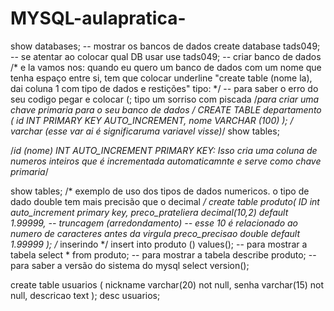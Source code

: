 # MYSQL-aulapratica-

show databases; 
-- mostrar os bancos de dados 
create database tads049; 
-- se atentar ao colocar qual DB usar 
use tads049;
-- criar banco de dados 
/* e la vamos nos: quando eu quero um banco de dados com um nome que tenha espaço entre si, tem que colocar underline
"create table (nome la), dai coluna 1 com tipo de dados e restições" tipo:
*/ 
-- para saber o erro do seu codigo pegar e colocar (; tipo um sorriso com piscada
/*para criar uma chave primaria para o seu banco de dados */
CREATE TABLE departamento (
id INT PRIMARY KEY AUTO_INCREMENT,
nome VARCHAR (100) 
);
/* varchar (esse var ai é significaruma variavel visse)*/
show tables; 

/*id (nome) INT AUTO_INCREMENT PRIMARY KEY: Isso cria uma coluna de numeros inteiros que é incrementada automaticamnte e serve como chave primaria*/

show tables;
/* exemplo de uso dos tipos de dados numericos. o tipo de dado double tem mais precisão que o decimal */
create table produto(
	ID int auto_increment primary key,
    preco_prateliera decimal(10,2) default 1.99999,
    -- truncagem (arredondamento)
    -- esse 10 é relacionado ao numero de caracteres antes da virgula
    preco_precisao double default 1.99999
    );
    /* inserindo 
    */
    insert into produto () values(); 
    -- para mostrar a tabela 
    select * from produto; 
-- para mostrar a tabela 
    describe produto; 
-- para saber a versão do sistema do mysql
select version();

create table usuarios ( 
	nickname varchar(20) not null, 
    senha varchar(15) not null, 
    descricao text 
);
desc usuarios;
